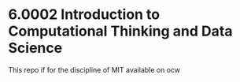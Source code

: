 # 6.0002 Introduction to Computational Thinking and Data Science
 This repo if for the discipline of MIT available on ocw 
